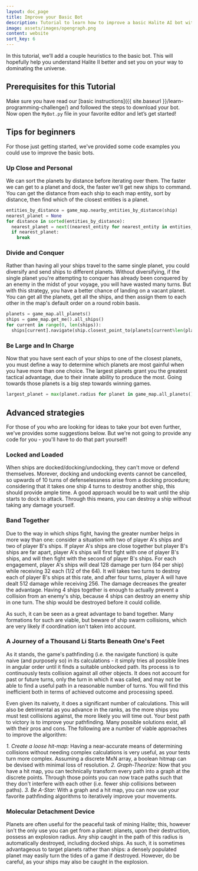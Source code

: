 ```yaml
---
layout: doc_page
title: Improve your Basic Bot
description: Tutorial to learn how to improve a basic Halite AI bot with a few heuristics as an easy way to get started playing in the Halite AI competition.
image: assets/images/opengraph.png
content: website
sort_key: 6
---
```


In this tutorial, we’ll add a couple heuristics to the basic bot. This will hopefully help you understand Halite II better and set you on your way to dominating the universe.

## Prerequisites for this Tutorial

Make sure you have read our [basic instructions]({{ site.baseurl }}/learn-programming-challenge/) and followed the steps to download your bot. Now open the `MyBot.py` file in your favorite editor and let’s get started!

## Tips for beginners

For those just getting started, we've provided some code examples you could use to improve the basic bots.

### Up Close and Personal

We can sort the planets by distance before iterating over them. The faster we can get to a planet and dock, the faster we'll get new ships to command. You can get the distance from each ship to each map entity, sort by distance, then find which of the closest entities is a planet.

``` python
entities_by_distance = game_map.nearby_entities_by_distance(ship)
nearest_planet = None
for distance in sorted(entities_by_distance):
  nearest_planet = next((nearest_entity for nearest_entity in entities_by_distance[distance] if isinstance(nearest_entity, hlt.entity.Planet)), None)
  if nearest_planet:
    break
```

### Divide and Conquer

Rather than having all your ships travel to the same single planet, you could diversify and send ships to different planets. Without diversifying, if the single planet you're attempting to conquer has already been conquered by an enemy in the midst of your voyage, you will have wasted many turns. But with this strategy, you have a better chance of landing on a vacant planet. You can get all the planets, get all the ships, and then assign them to each other in the map's default order on a round robin basis.

``` python
planets = game_map.all_planets()
ships = game_map.get_me().all_ships()
for current in range(0, len(ships)):
  ships[current].navigate(ship.closest_point_to(planets[current%len(planets)]), game_map, speed=hlt.constants.MAX_SPEED/2))
```

### Be Large and In Charge

Now that you have sent each of your ships to one of the closest planets, you must define a way to determine which planets are most gainful when you have more than one choice. The largest planets grant you the greatest tactical advantage, due to their innate ability to produce the most. Going towards those planets is a big step towards winning games.

``` python
largest_planet = max(planet.radius for planet in game_map.all_planets())
```

## Advanced strategies

For those of you who are looking for ideas to take your bot even further, we've provides some suggestions below. But we're not going to provide any code for you - you'll have to do that part yourself!

### Locked and Loaded

When ships are docked/docking/undocking, they can't move or defend themselves. Morever, docking and undocking events cannot be cancelled, so upwards of 10 turns of defenselessness arise from a docking procedure; considering that it takes one ship 4 turns to destroy another ship, this should provide ample time. A good approach would be to wait until the ship starts to dock to attack. Through this means, you can destroy a ship without taking any damage yourself.

### Band Together

Due to the way in which ships fight, having the greater number helps in more way than one: consider a situation with two of player A's ships and two of player B's ships. If player A's ships are close together but player B's ships are far apart, player A's ships will first fight with one of player B's ships, and will then fight with the second of player B's ships. For each engagement, player A's ships will deal 128 damage per turn (64 per ship) while receiving 32 each (1/2 of the 64). It will takes two turns to destroy each of player B's ships at this rate, and after four turns, player A will have dealt 512 damage while receiving 256. The damage decreases the greater the advantage. Having 4 ships together is enough to actually prevent a collision from an enemy's ship, because 4 ships can destroy an enemy ship in one turn. The ship would be destroyed before it could collide.

As such, it can be seen as a great advantage to band together. Many formations for such are viable, but beware of ship swarm collisions, which are very likely if coordination isn't taken into account.

### A Journey of a Thousand Li Starts Beneath One's Feet

As it stands, the game's pathfinding (i.e. the navigate function) is quite naive (and purposely so) in its calculations - it simply tries all possible lines in angular order until it finds a suitable unblocked path. Its process is to continuously tests collision against all other objects. It does not account for past or future turns, only the turn in which it was called, and may not be able to find a useful path in a reasonable number of turns. You will find this inefficient both in terms of achieved outcome and processing speed.

Even given its naivety, it does a significant number of calculations. This will also be detrimental as you advance in the ranks, as the more ships you must test collisions against, the more likely you will time out. Your best path to victory is to improve your pathfinding. Many possible solutions exist, all with their pros and cons. The following are a number of viable approaches to improve the algorithm:

*1. Create a loose hit-map:* Having a near-accurate means of determining collisions without needing complex calculations is very useful, as your tests turn more complex. Assuming a discrete MxN array, a boolean hitmap can be devised with minimal loss of resolution.
*2. Graph-Theorize:* Now that you have a hit map, you can technically transform every path into a graph at the discrete points. Through those points you can now trace paths such that they don't interfere with each other (i.e. fewer ship collisions between paths).
*3. Be A-Star:* With a graph and a hit map, you can now use your favorite pathfinding algorithms to iteratively improve your movements.

### Molecular Detachment Device

Planets are often useful for the peaceful task of mining Halite; this, however isn't the only use you can get from a planet: planets, upon their destruction, possess an explosion radius. Any ship caught in the path of this radius is automatically destroyed, including docked ships. As such, it is sometimes advantageous to target planets rather than ships: a densely populated planet may easily turn the tides of a game if destroyed. However, do be careful, as your ships may also be caught in the explosion. 
